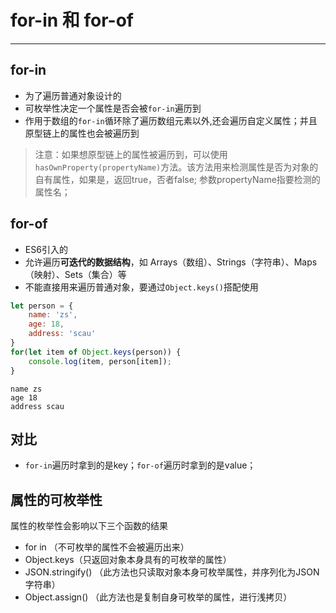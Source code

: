 # for-in 和 for-of

---

## for-in

* 为了遍历普通对象设计的
* 可枚举性决定一个属性是否会被`for-in`遍历到
* 作用于数组的`for-in`循环除了遍历数组元素以外,还会遍历自定义属性；并且原型链上的属性也会被遍历到

> 注意：如果想原型链上的属性被遍历到，可以使用`hasOwnProperty(propertyName)`方法。该方法用来检测属性是否为对象的自有属性，如果是，返回true，否者false; 参数propertyName指要检测的属性名；

## for-of

* ES6引入的
* 允许遍历**可迭代的数据结构**，如 Arrays（数组）、Strings（字符串）、Maps（映射）、Sets（集合）等
* 不能直接用来遍历普通对象，要通过`Object.keys()`搭配使用

```js
let person = {
    name: 'zs',
    age: 18,
    address: 'scau'
}
for(let item of Object.keys(person)) {
    console.log(item, person[item]);
}
```
```text
name zs
age 18
address scau
```

## 对比

* `for-in`遍历时拿到的是key；`for-of`遍历时拿到的是value；

## 属性的可枚举性
属性的枚举性会影响以下三个函数的结果

* for in （不可枚举的属性不会被遍历出来）
* Object.keys（只返回对象本身具有的可枚举的属性）
* JSON.stringify() （此方法也只读取对象本身可枚举属性，并序列化为JSON字符串）
* Object.assign() （此方法也是复制自身可枚举的属性，进行浅拷贝）